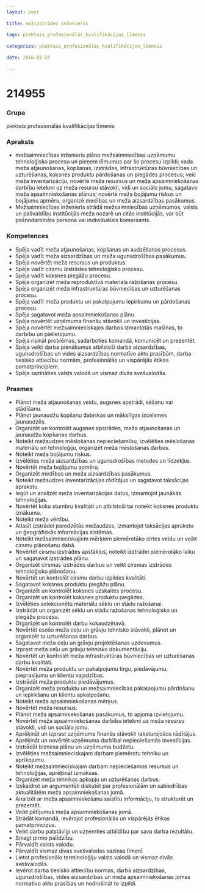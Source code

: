 ```yaml
---
layout: post
    
title: mežizstrādes inženieris
    
tags: piektais_profesionālās_kvalifikācijas_līmenis
    
categories: piektais_profesionālās_kvalifikācijas_līmenis
    
date: 2016-02-25
    
---
```

# 214955

### Grupa
piektais profesionālās kvalifikācijas līmenis

### Apraksts

* mežsaimniecības inženieris plāno mežsaimniecības uzņēmumu tehnoloģisko procesu un pieņem lēmumus par šo procesu izpildi; vada meža atjaunošanas, kopšanas, izstrādes, infrastruktūras būvniecības un uzturēšanas, koksnes produktu pārdošanas un piegādes procesus; veic meža inventarizāciju, novērtē meža resursus un meža apsaimniekošanas darbību ietekmi uz meža resursu stāvokli, vidi un sociālo jomu, sagatavo meža apsaimniekošanas plānus; novērtē meža bojājumu riskus un bojājumu apmēru, organizē medības un meža aizsardzības pasākumus.
* Mežsaimniecības inženieris strādā mežsaimniecības uzņēmumos, valsts un pašvaldību institūcijās meža nozarē un citās institūcijās, var būt pašnodarbināta persona vai individuālais komersants.

### Kompetences

* Spēja vadīt meža atjaunošanas, kopšanas un audzēšanas procesus.
* Spēja vadīt meža aizsardzības un meža ugunsdrošības pasākumus.
* Spēja novērtēt meža resursus un produktus.
* Spēja vadīt cirsmu izstrādes tehnoloģisko procesu.
* Spēja vadīt koksnes piegāžu procesu.
* Spēja organizēt meža reproduktīvā materiāla ražošanas procesu.
* Spēja organizēt meža infrastruktūras būvniecības un uzturēšanas procesu.
* Spēja vadīt meža produktu un pakalpojumu iepirkumu un pārdošanas procesu.
* Spēja sagatavot meža apsaimniekošanas plānu.
* Spēja novērtēt uzņēmuma finanšu stāvokli un investīcijas.
* Spēja novērtēt mežsaimnieciskajos darbos izmantotās mašīnas, to darbību un pielietojumu.
* Spēja risināt problēmas, sadarboties komandā, komunicēt un prezentēt.
* Spēja veikt darba pienākumus atbilstoši darba aizsardzības, ugunsdrošības un vides aizsardzības normatīvo aktu prasībām, darba tiesisko attiecību normām, profesionālās un vispārējās ētikas pamatprincipiem.
* Spēja sazināties valsts valodā un vismaz divās svešvalodās.

### Prasmes 
* Plānot meža atjaunošanas veidu, augsnes apstrādi, sēšanu vai stādīšanu.
* Plānot jaunaudžu kopšanu dabiskas un mākslīgas izcelsmes jaunaudzēs.
* Organizēt un kontrolēt augsnes apstrādes, meža atjaunošanas un jaunaudžu kopšanas darbus.
* Noteikt mežaudzes mēslošanas nepieciešamību, izvēlēties mēslošanas materiālu un tehnoloģiju, organizēt meža mēslošanas darbus.
* Noteikt meža bojājumu riskus.
* Izvēlēties meža aizsardzības un ugunsdrošības metodes un līdzekļus.
* Novērtēt meža bojājumu apmēru.
* Organizēt medības un meža aizsardzības pasākumus.
* Noteikt mežaudzes inventarizācijas rādītājus un sagatavot taksācijas aprakstu.
* Iegūt un analizēt meža inventarizācijas datus, izmantojot jaunākās tehnoloģijas.
* Novērtēt koku stumbru kvalitāti un atbilstoši tai noteikt koksnes produktu iznākumu.
* Noteikt meža vērtību.
* Atlasīt izstrādei paredzētās mežaudzes, izmantojot taksācijas aprakstu un ģeogrāfiskās informācijas sistēmas.
* Noteikt mežsaimnieciskajiem mērķiem piemērotāko cirtes veidu un veikt cirsmu plānošanu dabā.
* Novērtēt cirsmu izstrādes apstākļus, noteikt izstrādei piemērotāko laiku un sagatavot izstrādes plānu.
* Organizēt cirsmas izstrādes darbus un veikt cirsmas izstrādes tehnoloģisko plānošanu.
* Novērtēt un kontrolēt cirsmu darbu izpildes kvalitāti.
* Sagatavot koksnes produktu piegāžu plānu.
* Organizēt un kontrolēt koksnes uzskaites procesu.
* Organizēt un kontrolēt koksnes produktu piegādes.
* Izvēlēties selekcionētu materiālu sēklu un stādu ražošanai.
* Izstrādāt un organizēt sēklu un stādu ražošanas tehnoloģisko un piegāžu procesu.
* Organizēt un kontrolēt darbu kokaudzētavā.
* Novērtēt esošo meža ceļu un grāvju tehnisko stāvokli, plānot un organizēt to uzturēšanas darbus.
* Sagatavot meža ceļu un grāvju projektēšanas uzdevumus.
* Izprast meža ceļu un grāvju tehnisko dokumentāciju.
* Novērtēt un kontrolēt meža infrastruktūras būvniecības un uzturēšanas darbu kvalitāti.
* Novērtēt meža produktu un pakalpojumu tirgu, piedāvājumu, pieprasījumu un klientu vajadzības.
* Izstrādāt meža produktu piedāvājumus.
* Organizēt meža produktu un mežsaimniecības pakalpojumu pārdošanu un iepirkšanu un klientu apkalpošanu.
* Noteikt meža apsaimniekošanas mērķus.
* Novērtēt meža resursus.
* Plānot meža apsaimniekošanas pasākumus, to apjoma izvietojumu.
* Novērtēt meža apsaimniekošanas darbību ietekmi uz meža resursu stāvokli, vidi un sociālo jomu.
* Aprēķināt un izprast uzņēmuma finanšu stāvokli raksturojošos rādītājus.
* Aprēķināt un novērtēt uzņēmuma darbībai nepieciešamās investīcijas.
* Izstrādāt biznesa plānu un uzņēmuma budžetu.
* Izvēlēties mežsaimnieciskajam darbam piemērotu tehniku un aprīkojumu.
* Noteikt mežsaimnieciskajam darbam nepieciešamos resursus un tehnoloģijas, aprēķināt izmaksas.
* Organizēt meža tehnikas apkopju un uzturēšanas darbus.
* Izskaidrot un argumentēti diskutēt par profesionālām un sabiedrības aktualitātēm meža apsaimniekošanas jomā.
* Analizēt ar meža apsaimniekošanu saistītu informāciju, to strukturēt un prezentēt.
* Veikt pētījumus meža apsaimniekošanas jomā.
* Strādāt komandā, ievērojot profesionālās un vispārējās ētikas pamatprincipus.
* Veikt darbu patstāvīgi un uzņemties atbildību par sava darba rezultātu.
* Sniegt pirmo palīdzību.
* Pārvaldīt valsts valodu.
* Pārvaldīt vismaz divas svešvalodas saziņas līmenī.
* Lietot profesionālo terminoloģiju valsts valodā un vismaz divās svešvalodās.
* Ievērot darba tiesisko attiecību normas, darba aizsardzības, ugunsdrošības, vides aizsardzības un meža apsaimniekošanas jomas normatīvo aktu prasības un nodrošināt to izpildi.